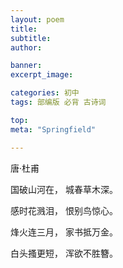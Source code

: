 ```yaml
---
layout: poem
title: 
subtitle: 
author: 

banner:
excerpt_image: 

categories: 初中
tags: 部编版 必背 古诗词

top: 
meta: "Springfield"

---
```


唐·杜甫

国破山河在， 城春草木深。

感时花溅泪， 恨别鸟惊心。

烽火连三月， 家书抵万金。

白头搔更短， 浑欲不胜簪。
